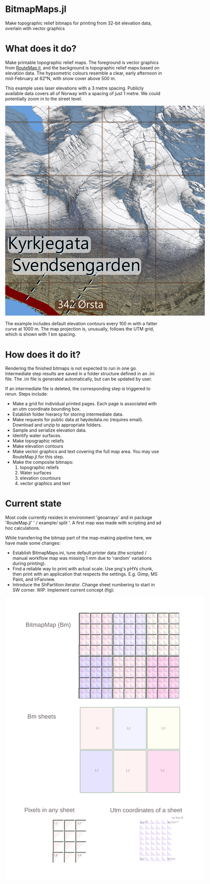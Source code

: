 # BitmapMaps.jl
Make topographic relief bitmaps for printing from 32-bit elevation data, overlain with vector graphics


# What does it do?

Make printable topographic relief maps. The foreground is vector graphics from [RouteMap.jl](https://github.com/hustf/RouteMap.jl),
and the background is topographic relief maps based on elevation data. The hypsometric colours resemble a clear, early afternoon in 
mid-February at 62°N, with snow cover above 500 m.

This example uses laser elevations with a 3 metre spacing. Publicly available data covers all of Norway with a spacing of just 1 metre.
We could potentially zoom in to the street level.

<img src="resource/bitmap_detail.png" alt = "resource/bitmap_detail.png" style="display: inline-block; margin: 0 auto; max-width: 640px">

The example includes default elevation contours every 100 m with a fatter curve at 1000 m. The map projection is, unusually, follows the UTM grid, which is shown with 1 km spacing.

# How does it do it?

Rendering the finished bitmaps is not expected to run in one go. Intermediate step results are saved in a folder structure defined in an .ini file. The .ini file is generated automatically, but can be updated by user.

If an intermediate file is deleted, the corresponding step is triggered to rerun. 
Steps include:

- Make a grid for individual printed pages. Each page is associated with an utm coordinate bounding box.
- Establish folder hierarcy for storing intermediate data.
- Make requests for public data at høydedata.no (requires email). Download and unzip to appropriate folders.
- Sample and serialize elevation data.
- Identify water surfaces.
- Make topographic reliefs
- Make elevation contours
- Make vector graphics and text covering the full map area. You may use RouteMap.jl for this step.
- Make the composite bitmaps: 
    1) topographic reliefs 
    2) Water surfaces
    3) elevation countours 
    4) vector graphics and text


# Current state
Most code currently resides in environment 'geoarrays' and in package 'RouteMap.jl' ' / example/ split '.
A first map was made with scripting and ad hoc calculations.

While transferring the bitmap part of the map-making pipeline here, we have made some changes:

- Establish BitmapMaps.ini, tune default printer data (the scripted / manual workflow map was missing 1 mm due to 'random' variations during printing).
- Find a reliable way to print with actual scale. Use png's pHYs chunk, then print with an application that respects the settings. E.g. Gimp, MS Paint, and IrFanview.
- Introduce the ShPartition iterator. Change sheet numbering to start in SW corner. WIP. Implement current concept (fig):



<img src="resource/map_sheet_utm_pix.svg" alt = "resource/map_sheet_utm_pix.svg" style="display: inline-block; margin: 0 auto; max-width: 640px">